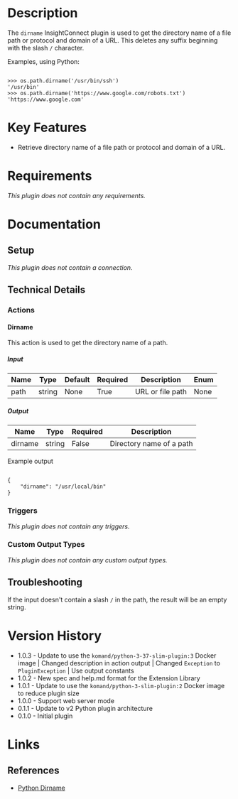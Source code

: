 # Description

The `dirname` InsightConnect plugin is used to get the directory name of a file path or protocol and domain of a URL. This deletes any suffix beginning with the slash `/` character.

Examples, using Python:

```

>>> os.path.dirname('/usr/bin/ssh')
'/usr/bin'
>>> os.path.dirname('https://www.google.com/robots.txt')
'https://www.google.com'

```

# Key Features

* Retrieve directory name of a file path or protocol and domain of a URL.

# Requirements

_This plugin does not contain any requirements._

# Documentation

## Setup

_This plugin does not contain a connection._

## Technical Details

### Actions

#### Dirname

This action is used to get the directory name of a path.

##### Input

|Name|Type|Default|Required|Description|Enum|
|----|----|-------|--------|-----------|----|
|path|string|None|True|URL or file path|None|

##### Output

|Name|Type|Required|Description|
|----|----|--------|-----------|
|dirname|string|False|Directory name of a path|

Example output

```

{
    "dirname": "/usr/local/bin"
}

```

### Triggers

_This plugin does not contain any triggers._

### Custom Output Types

_This plugin does not contain any custom output types._

## Troubleshooting

If the input doesn't contain a slash `/` in the path, the result will be an empty string.

# Version History

* 1.0.3 - Update to use the `komand/python-3-37-slim-plugin:3` Docker image | Changed description in action output | Changed `Exception` to `PluginException` | Use output constants
* 1.0.2 - New spec and help.md format for the Extension Library
* 1.0.1 - Update to use the `komand/python-3-slim-plugin:2` Docker image to reduce plugin size
* 1.0.0 - Support web server mode
* 0.1.1 - Update to v2 Python plugin architecture
* 0.1.0 - Initial plugin

# Links

## References

* [Python Dirname](https://docs.python.org/2/library/os.path.html#os.path.dirname)

